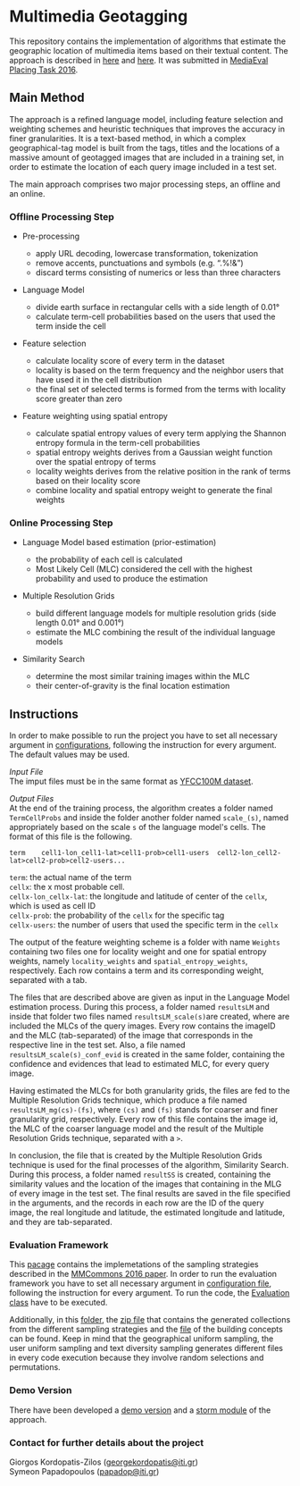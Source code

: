 Multimedia Geotagging
======

This repository contains the implementation of algorithms that estimate the geographic location of multimedia items based on their textual content. The approach is described in <a href="http://slim-sig.irisa.fr/me16proc/MediaEval_2016_paper_13.pdf">here</a> and <a href="http://link.springer.com/chapter/10.1007/978-3-319-18455-5_2">here</a>. It was submitted in <a href="http://www.multimediaeval.org/mediaeval2016/placing/">MediaEval Placing Task 2016</a>.



<h2>Main Method</h2>

The approach is a refined language model, including feature selection and weighting schemes and heuristic techniques that improves the accuracy in finer granularities. It is a text-based method, in which a complex geographical-tag model is built from the tags, titles and the locations of a massive amount of geotagged images that are included in a training set, in order to estimate the location of each query image included in a test set.

The main approach comprises two major processing steps, an offline and an online.

<h3>Offline Processing Step</h3>

* Pre-processing
	* apply URL decoding, lowercase transformation, tokenization
	* remove accents, punctuations and symbols (e.g. “.%!&”)
	* discard terms consisting of numerics or less than three characters

* Language Model
	* divide earth surface in rectangular cells with a side length of 0.01°
	* calculate term-cell probabilities based on the users that used the term inside the cell

* Feature selection
	* calculate locality score of every term in the dataset
	* locality is based on the term frequency and the neighbor users that have used it in the cell distribution
	* the final set of selected terms is formed from the terms with locality score greater than zero 

* Feature weighting using spatial entropy
	* calculate spatial entropy values of every term applying the Shannon entropy formula in the term-cell probabilities
	* spatial entropy weights derives from a Gaussian weight function over the spatial entropy of terms
	* locality weights derives from the relative position in the rank of terms based on their locality score
	* combine locality and spatial entropy weight to generate the final weights
	
<h3>Online Processing Step</h3>

* Language Model based estimation (prior-estimation)
	* the probability of each cell is calculated
	* Most Likely Cell (MLC) considered the cell with the highest probability and used to produce the estimation

* Multiple Resolution Grids
	* build different language models for multiple resolution grids (side length 0.01° and 0.001°)
	* estimate the MLC combining the result of the individual language models

* Similarity Search
	* determine the most similar training images within the MLC
	* their center-of-gravity is the final location estimation


<h2>Instructions</h2>

In order to make possible to run the project you have to set all necessary argument in <a href="https://github.com/socialsensor/multimedia-geotagging/blob/master/config.properties">configurations</a>, following the instruction for every argument. The default values may be used. 


_Input File_<br>
The imput files must be in the same format as <a href="https://webscope.sandbox.yahoo.com/catalog.php?datatype=i&did=67">YFCC100M dataset</a>.


_Output Files_<br>
At the end of the training process, the algorithm creates a folder named `TermCellProbs` and inside the folder another folder named `scale_(s)`, named appropriately based on the scale `s` of the language model's cells. The format of this file is the following.

	term	cell1-lon_cell1-lat>cell1-prob>cell1-users  cell2-lon_cell2-lat>cell2-prob>cell2-users...
		
`term`: the actual name of the term<br>
`cellx`: the x most probable cell.<br>
`cellx-lon_cellx-lat`: the longitude and latitude of center of the `cellx`, which is used as cell ID<br>
`cellx-prob`: the probability of the `cellx` for the specific tag<br>
`cellx-users`: the number of users that used the specific term in the `cellx`

The output of the feature weighting scheme is a folder with name `Weights` containing two files one for locality weight and one for spatial entropy weights, namely `locality_weights` and `spatial_entropy_weights`, respectively. Each row contains a term and its corresponding weight, separated with a tab.

The files that are described above are given as input in the Language Model estimation process. During this process, a folder named `resultsLM` and inside that folder two files named `resultsLM_scale(s)`are created, where are included the MLCs of the query images. Every row contains the imageID and the MLC (tab-separated) of the image that corresponds in the respective line in the test set. Also, a file named `resultsLM_scale(s)_conf_evid` is created in the same folder, containing the confidence and evidences that lead to estimated MLC, for every query image.

Having estimated the MLCs for both granularity grids, the files are fed to the Multiple Resolution Grids technique, which produce a file named `resultsLM_mg(cs)-(fs)`, where `(cs)` and `(fs)` stands for coarser and finer granularity grid, respectively. Every row of this file contains the image id, the MLC of the coarser language model and the result of the Multiple Resolution Grids technique, separated with a `>`.

In conclusion, the file that is created by the Multiple Resolution Grids technique is used for the final processes of the algorithm, Similarity Search. During this process, a folder named `resultSS` is created, containing the similarity values and the location of the images that containing in the MLG of every image in the test set. The final results are saved in the file specified in the arguments, and the records in each row are the ID of the query image, the real longitude and latitude, the estimated longitude and latitude, and they are tab-separated.

<h3>Evaluation Framework</h3>

This <a href="https://github.com/MKLab-ITI/multimedia-geotagging/tree/develop/src/main/java/gr/iti/mklab/mmcomms16">pacage</a> contains the implemetations of the sampling strategies described in the <a href="http://dl.acm.org/citation.cfm?doid=2983554.2983558">MMCommons 2016 paper</a>. In order to run the evaluation framework you have to set all necessary argument in <a href="https://github.com/MKLab-ITI/multimedia-geotagging/blob/master/eval.properties">configuration file</a>, following the instruction for every argument. To run the code, the <a href="https://github.com/MKLab-ITI/multimedia-geotagging/blob/master/src/test/java/gr/iti/mklab/main/Evaluation.java">Evaluation class</a> have to be executed.

Additionally, in this <a href="https://github.com/MKLab-ITI/multimedia-geotagging/blob/master/samples/">folder</a>, the <a href="https://github.com/MKLab-ITI/multimedia-geotagging/blob/master/samples/samples.zip">zip file</a> that contains the generated collections from the different sampling strategies and the <a href="https://github.com/MKLab-ITI/multimedia-geotagging/blob/master/samples/building_concepts.txt">file</a> of the building concepts can be found. Keep in mind that the geographical uniform sampling, the user uniform sampling and text diversity sampling generates different files in every code execution because they involve random selections and permutations.

<h3>Demo Version</h3>

There have been developed a <a href="https://github.com/socialsensor/multimedia-geotagging/tree/demo">demo version</a> and a <a href="https://github.com/socialsensor/multimedia-geotagging/tree/storm">storm module</a> of the approach.

<h3>Contact for further details about the project</h3>

Giorgos Kordopatis-Zilos (georgekordopatis@iti.gr)<br>
Symeon Papadopoulos (papadop@iti.gr)
